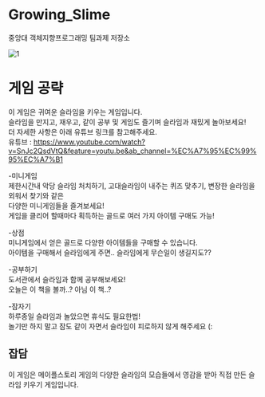 # Growing_Slime
중앙대 객체지향프로그래밍 팀과제 저장소

![1](https://user-images.githubusercontent.com/55347374/101269025-3734a900-37ad-11eb-9230-047f8e54f280.png)
# 게임 공략
이 게임은 귀여운 슬라임을 키우는 게임입니다.  
슬라임을 만지고, 재우고, 같이 공부 및 게임도 즐기며 슬라임과 재밌게 놀아보세요!  
더 자세한 사항은 아래 유튜브 링크를 참고해주세요.  
유튜브 : https://www.youtube.com/watch?v=SnJc2QsdVtQ&feature=youtu.be&ab_channel=%EC%A7%95%EC%99%95%EC%A7%B1  

-미니게임  
제한시간내 악당 슬라임 처치하기, 고대슬라임이 내주는 퀴즈 맞추기, 변장한 슬라임을 외워서 찾기와 같은  
다양한 미니게임들을 즐겨보세요!   
게임을 클리어 할때마다 획득하는 골드로 여러 가지 아이템 구매도 가능!
  
-상점  
미니게임에서 얻은 골드로 다양한 아이템들을 구매할 수 있습니다.  
아이템을 구매해서 슬라임에게 주면.. 슬라임에게 무슨일이 생길지도??  
  
-공부하기  
도서관에서 슬라임과 함께 공부해보세요!  
오늘은 이 책을 볼까..? 아님 이 책..?  
  
-잠자기  
하루종일 슬라임과 놀았으면 휴식도 필요한법!  
놀기만 하지 말고 잠도 같이 자면서 슬라임이 피로하지 않게 해주세요 (:  
  
## 잡담
이 게임은 메이플스토리 게임의 다양한 슬라임의 모습들에서 영감을 받아 직접 만든 슬라임 키우기 게임입니다.
